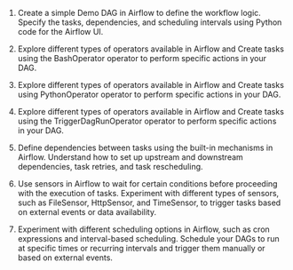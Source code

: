 1.	Create a simple Demo DAG in Airflow to define the workflow logic. Specify the tasks, dependencies, and scheduling intervals using Python code for the Airflow UI.

2.	Explore different types of operators available in Airflow and Create tasks using the BashOperator operator to perform specific actions in your DAG.

3.	Explore different types of operators available in Airflow and Create tasks using PythonOperator operator to perform specific actions in your DAG.

4.	Explore different types of operators available in Airflow and Create tasks using the TriggerDagRunOperator operator to perform specific actions in your DAG.

5.	Define dependencies between tasks using the built-in mechanisms in Airflow. Understand how to set up upstream and downstream dependencies, task retries, and task rescheduling.

6.	Use sensors in Airflow to wait for certain conditions before proceeding with the execution of tasks. Experiment with different types of sensors, such as FileSensor, HttpSensor, and TimeSensor, to trigger tasks based on external events or data availability.

7.	Experiment with different scheduling options in Airflow, such as cron expressions and interval-based scheduling. Schedule your DAGs to run at specific times or recurring intervals and trigger them manually or based on external events.
